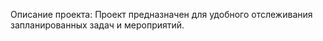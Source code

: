 Описание проекта:
Проект предназначен для удобного отслеживания запланированных задач и мероприятий.


